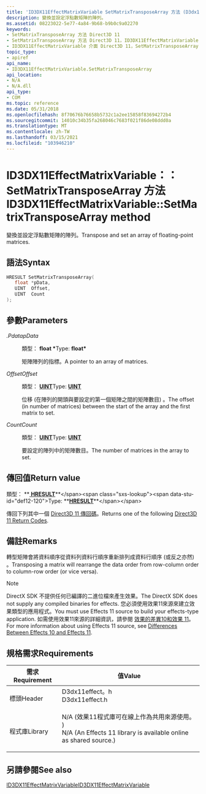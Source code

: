 ```yaml
---
title: 'ID3DX11EffectMatrixVariable SetMatrixTransposeArray 方法 (D3dx11effect .h) '
description: 變換並設定浮點數矩陣的陣列。
ms.assetid: 08223022-5e77-4a84-9b68-b9b0c9a02270
keywords:
- SetMatrixTransposeArray 方法 Direct3D 11
- SetMatrixTransposeArray 方法 Direct3D 11，ID3DX11EffectMatrixVariable 介面
- ID3DX11EffectMatrixVariable 介面 Direct3D 11，SetMatrixTransposeArray 方法
topic_type:
- apiref
api_name:
- ID3DX11EffectMatrixVariable.SetMatrixTransposeArray
api_location:
- N/A
- N/A.dll
api_type:
- COM
ms.topic: reference
ms.date: 05/31/2018
ms.openlocfilehash: 8f70676b76658b5732c1a2ee15858f83694272b4
ms.sourcegitcommit: 14010c34b35fa268046c7683f021f86de08ddd0a
ms.translationtype: MT
ms.contentlocale: zh-TW
ms.lasthandoff: 03/15/2021
ms.locfileid: "103946210"
---
```

# <a name="id3dx11effectmatrixvariablesetmatrixtransposearray-method"></a><span data-ttu-id="def12-106">ID3DX11EffectMatrixVariable：： SetMatrixTransposeArray 方法</span><span class="sxs-lookup"><span data-stu-id="def12-106">ID3DX11EffectMatrixVariable::SetMatrixTransposeArray method</span></span>

<span data-ttu-id="def12-107">變換並設定浮點數矩陣的陣列。</span><span class="sxs-lookup"><span data-stu-id="def12-107">Transpose and set an array of floating-point matrices.</span></span>

## <a name="syntax"></a><span data-ttu-id="def12-108">語法</span><span class="sxs-lookup"><span data-stu-id="def12-108">Syntax</span></span>


```C++
HRESULT SetMatrixTransposeArray(
   float *pData,
   UINT  Offset,
   UINT  Count
);
```



## <a name="parameters"></a><span data-ttu-id="def12-109">參數</span><span class="sxs-lookup"><span data-stu-id="def12-109">Parameters</span></span>

<dl> <dt>

<span data-ttu-id="def12-110">*.Pdata*</span><span class="sxs-lookup"><span data-stu-id="def12-110">*pData*</span></span> 
</dt> <dd>

<span data-ttu-id="def12-111">類型： **float \***</span><span class="sxs-lookup"><span data-stu-id="def12-111">Type: **float\***</span></span>

<span data-ttu-id="def12-112">矩陣陣列的指標。</span><span class="sxs-lookup"><span data-stu-id="def12-112">A pointer to an array of matrices.</span></span>

</dd> <dt>

<span data-ttu-id="def12-113">*Offset*</span><span class="sxs-lookup"><span data-stu-id="def12-113">*Offset*</span></span> 
</dt> <dd>

<span data-ttu-id="def12-114">類型： **[ **UINT**](/windows/desktop/WinProg/windows-data-types)**</span><span class="sxs-lookup"><span data-stu-id="def12-114">Type: **[**UINT**](/windows/desktop/WinProg/windows-data-types)**</span></span>

<span data-ttu-id="def12-115">位移 (在陣列的開頭與要設定的第一個矩陣之間的矩陣數目) 。</span><span class="sxs-lookup"><span data-stu-id="def12-115">The offset (in number of matrices) between the start of the array and the first matrix to set.</span></span>

</dd> <dt>

<span data-ttu-id="def12-116">*Count*</span><span class="sxs-lookup"><span data-stu-id="def12-116">*Count*</span></span> 
</dt> <dd>

<span data-ttu-id="def12-117">類型： **[ **UINT**](/windows/desktop/WinProg/windows-data-types)**</span><span class="sxs-lookup"><span data-stu-id="def12-117">Type: **[**UINT**](/windows/desktop/WinProg/windows-data-types)**</span></span>

<span data-ttu-id="def12-118">要設定的陣列中的矩陣數目。</span><span class="sxs-lookup"><span data-stu-id="def12-118">The number of matrices in the array to set.</span></span>

</dd> </dl>

## <a name="return-value"></a><span data-ttu-id="def12-119">傳回值</span><span class="sxs-lookup"><span data-stu-id="def12-119">Return value</span></span>

<span data-ttu-id="def12-120">類型： **[ **HRESULT**](https://msdn.microsoft.com/library/Bb401631(v=MSDN.10).aspx)**</span><span class="sxs-lookup"><span data-stu-id="def12-120">Type: **[**HRESULT**](https://msdn.microsoft.com/library/Bb401631(v=MSDN.10).aspx)**</span></span>

<span data-ttu-id="def12-121">傳回下列其中一個 [Direct3D 11 傳回碼](d3d11-graphics-reference-returnvalues.md)。</span><span class="sxs-lookup"><span data-stu-id="def12-121">Returns one of the following [Direct3D 11 Return Codes](d3d11-graphics-reference-returnvalues.md).</span></span>

## <a name="remarks"></a><span data-ttu-id="def12-122">備註</span><span class="sxs-lookup"><span data-stu-id="def12-122">Remarks</span></span>

<span data-ttu-id="def12-123">轉型矩陣會將資料順序從資料列資料行順序重新排列成資料行順序 (或反之亦然) 。</span><span class="sxs-lookup"><span data-stu-id="def12-123">Transposing a matrix will rearrange the data order from row-column order to column-row order (or vice versa).</span></span>

> [!Note]  
> <span data-ttu-id="def12-124">DirectX SDK 不提供任何已編譯的二進位檔來產生效果。</span><span class="sxs-lookup"><span data-stu-id="def12-124">The DirectX SDK does not supply any compiled binaries for effects.</span></span> <span data-ttu-id="def12-125">您必須使用效果11來源來建立效果類型的應用程式。</span><span class="sxs-lookup"><span data-stu-id="def12-125">You must use Effects 11 source to build your effects-type application.</span></span> <span data-ttu-id="def12-126">如需使用效果11來源的詳細資訊，請參閱 [效果的差異10和效果 11](d3d11-graphics-programming-guide-effects-differences.md)。</span><span class="sxs-lookup"><span data-stu-id="def12-126">For more information about using Effects 11 source, see [Differences Between Effects 10 and Effects 11](d3d11-graphics-programming-guide-effects-differences.md).</span></span>

 

## <a name="requirements"></a><span data-ttu-id="def12-127">規格需求</span><span class="sxs-lookup"><span data-stu-id="def12-127">Requirements</span></span>



| <span data-ttu-id="def12-128">需求</span><span class="sxs-lookup"><span data-stu-id="def12-128">Requirement</span></span> | <span data-ttu-id="def12-129">值</span><span class="sxs-lookup"><span data-stu-id="def12-129">Value</span></span> |
|--------------------|----------------------------------------------------------------------------------------------------------------------------------------------|
| <span data-ttu-id="def12-130">標頭</span><span class="sxs-lookup"><span data-stu-id="def12-130">Header</span></span><br/>  | <dl> <span data-ttu-id="def12-131"><dt>D3dx11effect。h</dt></span><span class="sxs-lookup"><span data-stu-id="def12-131"><dt>D3dx11effect.h</dt></span></span> </dl>                                                    |
| <span data-ttu-id="def12-132">程式庫</span><span class="sxs-lookup"><span data-stu-id="def12-132">Library</span></span><br/> | <dl> <span data-ttu-id="def12-133"><dt>N/A (效果11程式庫可在線上作為共用來源使用。 ) </dt></span><span class="sxs-lookup"><span data-stu-id="def12-133"><dt>N/A (An Effects 11 library is available online as shared source.)</dt></span></span> </dl> |



## <a name="see-also"></a><span data-ttu-id="def12-134">另請參閱</span><span class="sxs-lookup"><span data-stu-id="def12-134">See also</span></span>

<dl> <dt>

[<span data-ttu-id="def12-135">ID3DX11EffectMatrixVariable</span><span class="sxs-lookup"><span data-stu-id="def12-135">ID3DX11EffectMatrixVariable</span></span>](id3dx11effectmatrixvariable.md)
</dt> </dl>

 

